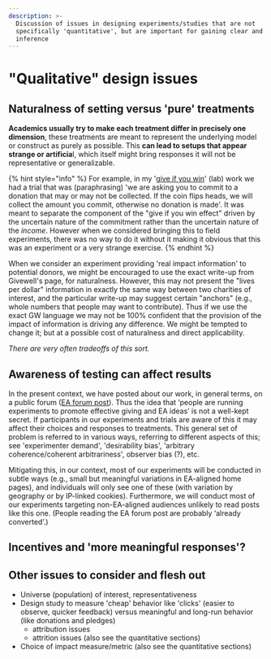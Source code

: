 ```yaml
---
description: >-
  Discussion of issues in designing experiments/studies that are not
  specifically 'quantitative', but are important for gaining clear and useful
  inference
---
```


# "Qualitative" design issues

## Naturalness of setting versus 'pure' treatments

**Academics usually try to make each treatment differ in precisely one dimension**, these treatments are meant to represent the underlying model or construct as purely as possible. This **can lead to setups that appear strange or artificia**l, which itself might bring responses it will not be representative or generalizable.

{% hint style="info" %}
For example, in my '[give if you win](http://giveifyouwin.org)' (lab) work we had a trial that was (paraphrasing) 'we are asking you to commit to a donation that may or may not be collected. If the coin flips heads, we will collect the amount you commit, otherwise no donation is made'. It was meant to separate the component of the "give if you win effect" driven by the uncertain nature of the commitment rather than the uncertain nature of the _income_. However when we considered bringing this to field experiments, there was no way to do it without it making it obvious that this was an experiment or a very strange exercise.
{% endhint %}

When we consider an experiment providing 'real impact information' to potential donors, we might be encouraged to use the exact write-up from Givewell's page, for naturalness. However, this may not present the "lives per dollar" information in exactly the same way between two charities of interest, and the particular write-up may suggest certain "anchors" (e.g., whole numbers that people may want to contribute). Thus if we use the exact GW language we may not be 100% confident that the provision of the impact of information is driving any difference. We might be tempted to change it; but at a possible cost of naturalness and direct applicability.

_There are very often tradeoffs of this sort._

## Awareness of testing can affect results

In the present context, we have posted about our work, in general terms, on a public forum ([EA forum post](../overview-ea-forum-post.md#ea-forum-post)). Thus the idea that ‘people are running experiments to promote effective giving and EA ideas’ is not a well-kept secret. If participants in our experiments and trials are aware of this it may affect their choices and responses to treatments. This general set of problem is referred to in various ways, referring to different aspects of this; see 'experimenter demand', 'desirability bias', 'arbitrary coherence/coherent arbitrariness', observer bias (?), etc.

Mitigating this, in our context, most of our experiments will be conducted in subtle ways (e.g., small but meaningful variations in EA-aligned home pages), and individuals will only see one of these (with variation by geography or by IP-linked cookies). Furthermore, we will conduct most of our experiments targeting non-EA-aligned audiences unlikely to read posts like this one. (People reading the EA forum post are probably ‘already converted’.)

## Incentives and 'more meaningful responses'?

## Other issues to consider and flesh out

* Universe (population) of interest, representativeness
* Design study to measure 'cheap' behavior like 'clicks' (easier to observe, quicker feedback) versus meaningful and long-run behavior (like donations and pledges)
  * attribution issues
  * attrition issues (also see the quantitative sections)
* Choice of impact measure/metric (also see the quantitative sections)
